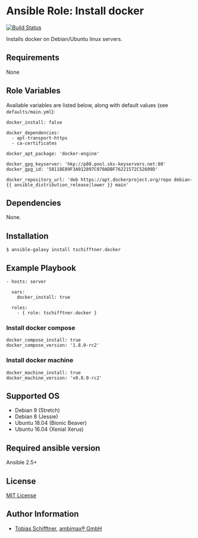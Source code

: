 # Ansible Role: Install docker

[![Build Status](https://travis-ci.org/tschifftner/ansible-role-docker.svg?branch=master)](https://travis-ci.org/tschifftner/ansible-role-docker)

Installs docker on Debian/Ubuntu linux servers.

## Requirements

None

## Role Variables

Available variables are listed below, along with default values (see `defaults/main.yml`):

```
docker_install: false

docker_dependencies:
  - apt-transport-https
  - ca-certificates

docker_apt_package: 'docker-engine'

docker_gpg_keyserver: 'hkp://p80.pool.sks-keyservers.net:80'
docker_gpg_id: '58118E89F3A912897C070ADBF76221572C52609D'

docker_repository_url: 'deb https://apt.dockerproject.org/repo debian-{{ ansible_distribution_release|lower }} main'
```

## Dependencies

None.

## Installation

```
$ ansible-galaxy install tschifftner.docker
```

## Example Playbook

    - hosts: server
    
      vars:
        docker_install: true

      roles:
        - { role: tschifftner.docker }

### Install docker compose

```
docker_compose_install: true
docker_compose_version: '1.8.0-rc2'
```

### Install docker machine

```
docker_machine_install: true
docker_machine_version: 'v0.8.0-rc2'
```

## Supported OS

 - Debian 9 (Stretch)
 - Debian 8 (Jessie)
 - Ubuntu 18.04 (Bionic Beaver)
 - Ubuntu 16.04 (Xenial Xerus)
 
## Required ansible version

Ansible 2.5+

## License

[MIT License](http://choosealicense.com/licenses/mit/)

## Author Information

 - [Tobias Schifftner](https://twitter.com/tschifftner), [ambimax® GmbH](https://www.ambimax.de)
